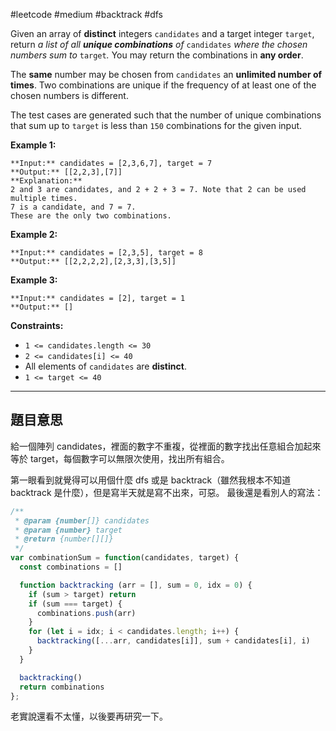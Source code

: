 #leetcode #medium #backtrack #dfs

Given an array of **distinct** integers `candidates` and a target integer `target`, return _a list of all **unique combinations** of_ `candidates` _where the chosen numbers sum to_ `target`_._ You may return the combinations in **any order**.

The **same** number may be chosen from `candidates` an **unlimited number of times**. Two combinations are unique if the frequency of at least one of the chosen numbers is different.

The test cases are generated such that the number of unique combinations that sum up to `target` is less than `150` combinations for the given input.

**Example 1:**

```
**Input:** candidates = [2,3,6,7], target = 7
**Output:** [[2,2,3],[7]]
**Explanation:**
2 and 3 are candidates, and 2 + 2 + 3 = 7. Note that 2 can be used multiple times.
7 is a candidate, and 7 = 7.
These are the only two combinations.
```

**Example 2:**

```
**Input:** candidates = [2,3,5], target = 8
**Output:** [[2,2,2,2],[2,3,3],[3,5]]
```

**Example 3:**

```
**Input:** candidates = [2], target = 1
**Output:** []
```

**Constraints:**

-   `1 <= candidates.length <= 30`
-   `2 <= candidates[i] <= 40`
-   All elements of `candidates` are **distinct**.
-   `1 <= target <= 40`

---

## 題目意思

給一個陣列 candidates，裡面的數字不重複，從裡面的數字找出任意組合加起來等於 target，每個數字可以無限次使用，找出所有組合。

第一眼看到就覺得可以用個什麼 dfs 或是 backtrack（雖然我根本不知道 backtrack 是什麼），但是寫半天就是寫不出來，可惡。
最後還是看別人的寫法：

```javascript
/**
 * @param {number[]} candidates
 * @param {number} target
 * @return {number[][]}
 */
var combinationSum = function(candidates, target) {
  const combinations = []

  function backtracking (arr = [], sum = 0, idx = 0) {
    if (sum > target) return
    if (sum === target) {
      combinations.push(arr)
    }
    for (let i = idx; i < candidates.length; i++) {
      backtracking([...arr, candidates[i]], sum + candidates[i], i)
    }
  }

  backtracking()
  return combinations
};
```

老實說還看不太懂，以後要再研究一下。